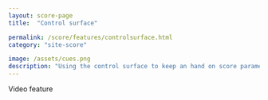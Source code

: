 ```yaml
---
layout: score-page
title:  "Control surface"

permalink: /score/features/controlsurface.html
category: "site-score"

image: /assets/cues.png
description: "Using the control surface to keep an hand on score parameters"
---
```


Video feature
